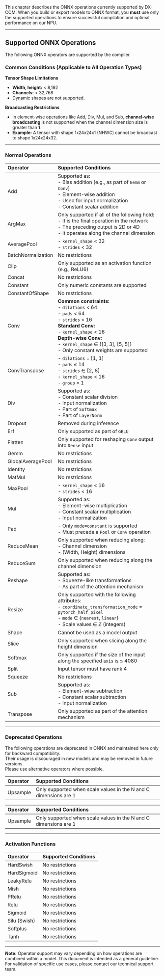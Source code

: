 This chapter describes the ONNX operations currently supported by DX-COM. When you build or export models to ONNX format, you **must** use only the supported operations to ensure successful compilation and optimal performance on our NPU.

---

## Supported ONNX Operations

The following ONNX operators are supported by the compiler.

### Common Conditions (Applicable to All Operation Types)

**Tensor Shape Limitations**

* **Width, height:** < 8,192
* **Channels:** < 32,768
* Dynamic shapes are not supported.

**Broadcasting Restrictions**

* In element-wise operations like Add, Div, Mul, and Sub, **channel-wise broadcasting** is not supported when the channel dimension size is greater than **1**.
* **Example:** A tensor with shape 1x24x24x1 (NHWC) cannot be broadcast to shape 1x24x24x32.

---

### Normal Operations

| **Operator** | **Supported Conditions** |
| :----------- | :---------------------------------------------------------------------------------------------------------------------------------------------------------------------------------------------------------------- |
| Add | Supported as: <br> - Bias addition (e.g., as part of `Gemm` or `Conv`) <br> - Element-wise addition <br> - Used for input normalization <br> - Constant scalar addition |
| ArgMax | Only supported if all of the following hold: <br> - It is the final operation in the network <br> - The preceding output is 2D or 4D <br> - It operates along the channel dimension |
| AveragePool | - `kernel_shape` < 32 <br> - `strides` < 32 |
| BatchNormalization | No restrictions |
| Clip | Only supported as an activation function (e.g., ReLU6) |
| Concat | No restrictions |
| Constant | Only numeric constants are supported |
| ConstantOfShape | No restrictions |
| Conv | **Common constraints:** <br> - `dilations` < 64 <br> - `pads` < 64 <br> - `strides` < 16 <br> **Standard Conv:** <br> - `kernel_shape` < 16 <br> **Depth-wise Conv:** <br> - `kernel_shape` ∈ {[3, 3], [5, 5]} <br> - Only constant weights are supported |
| ConvTranspose | - `dilations` = [1, 1] <br> - `pads` ≤ 14 <br> - `strides` ∈ [2, 8] <br> - `kernel_shape` < 16 <br> - `group` = 1 |
| Div | Supported as: <br> - Constant scalar division <br> - Input normalization <br> - Part of `Softmax` <br> - Part of `LayerNorm` |
| Dropout | Removed during inference |
| Erf | Only supported as part of `GELU` |
| Flatten | Only supported for reshaping `Conv` output into `Dense` input |
| Gemm | No restrictions |
| GlobalAveragePool | No restrictions |
| Identity | No restrictions |
| MatMul | No restrictions |
| MaxPool | - `kernel_shape` < 16 <br> - `strides` < 16 |
| Mul | Supported as: <br> - Element-wise multiplication <br> - Constant scalar multiplication <br> - Input normalization |
| Pad | - Only `mode=constant` is supported <br> - Must precede a `Pool` or `Conv` operation |
| ReduceMean | Only supported when reducing along: <br> - Channel dimension <br> - (Width, Height) dimensions |
| ReduceSum | Only supported when reducing along the channel dimension |
| Reshape | Supported as: <br> - Squeeze-like transformations <br> - As part of the attention mechanism |
| Resize | Only supported with the following attributes: <br> - `coordinate_transformation_mode` = `pytorch_half_pixel` <br> - `mode` ∈ {`nearest`, `linear`} <br> - Scale values ∈ ℤ (integers) |
| Shape | Cannot be used as a model output |
| Slice | Only supported when slicing along the height dimension |
| Softmax | Only supported if the size of the input along the specified `axis` is ≤ 4080 |
| Split | Input tensor must have rank 4 |
| Squeeze | No restrictions |
| Sub | Supported as: <br> - Element-wise subtraction <br> - Constant scalar subtraction <br> - Input normalization |
| Transpose | Only supported as part of the attention mechanism |

---

### Deprecated Operations

The following operations are deprecated in ONNX and maintained here only for backward compatibility.  
Their usage is discouraged in new models and may be removed in future versions.  
Please use alternative operators where possible.

| **Operator** | **Supported Conditions** |
| :----------- | :-------------------------------------------------------------------------- |
| Upsample | Only supported when scale values in the N and C dimensions are 1 |

| **Operator** | **Supported Conditions** |
| :----------- | :-------------------------------------------------------------------------- |
| Upsample | Only supported when scale values in the N and C dimensions are 1 |
---

### Activation Functions

| **Operator** | **Supported Conditions** |
| :----------- | :----------------------- |
| HardSwish | No restrictions |
| HardSigmoid | No restrictions |
| LeakyRelu | No restrictions |
| Mish | No restrictions |
| PRelu | No restrictions |
| Relu | No restrictions |
| Sigmoid | No restrictions |
| Silu (Swish) | No restrictions |
| Softplus | No restrictions |
| Tanh | No restrictions |

---

**Note:** Operator support may vary depending on how operations are combined within a model. This document is intended as a general guideline. For validation of specific use cases, please contact our technical support team.
